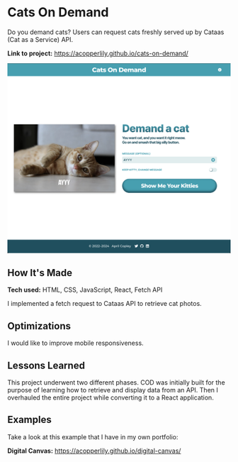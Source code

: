 # Cats On Demand
Do you demand cats? Users can request cats freshly served up by Cataas (Cat as a Service) API.

**Link to project:** https://acopperlily.github.io/cats-on-demand/

![alt text](https://github.com/acopperlily/cats-on-demand/blob/main/main-preview.png?raw=true)

## How It's Made

**Tech used:** HTML, CSS, JavaScript, React, Fetch API

I implemented a fetch request to Cataas API to retrieve cat photos.

## Optimizations

I would like to improve mobile responsiveness.

## Lessons Learned

This project underwent two different phases. COD was initially built for the purpose of learning how to retrieve and display data from an API. Then I overhauled the entire project while converting it to a React application.

## Examples
Take a look at this example that I have in my own portfolio:

**Digital Canvas:** https://acopperlily.github.io/digital-canvas/